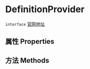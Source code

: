 # DefinitionProvider
`interface` [官网地址](https://microsoft.github.io/monaco-editor/docs.html#interfaces/languages.DefinitionProvider.html)
## 属性 Properties
## 方法 Methods

